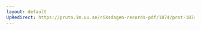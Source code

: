 ```yaml
---
layout: default
UpRedirect: https://pruto.im.uu.se/riksdagen-records-pdf/1874/prot-1874--ak--420/prot-1874--ak--420_008.pdf
---
```

